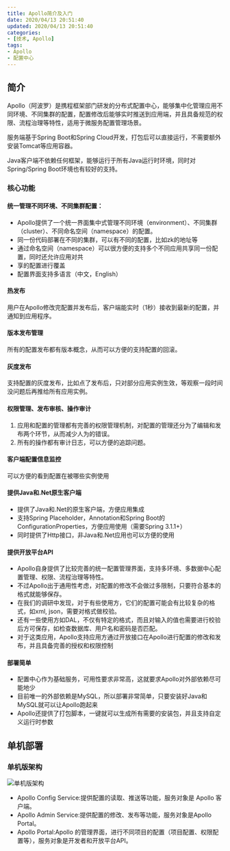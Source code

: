 ```yaml
---
title: Apollo简介及入门
date: 2020/04/13 20:51:40
updated: 2020/04/13 20:51:40
categories:
- [技术, Apollo]
tags:
- Apollo
- 配置中心
---
```


## 简介

Apollo（阿波罗）是携程框架部门研发的分布式配置中心，能够集中化管理应用不同环境、不同集群的配置，配置修改后能够实时推送到应用端，并且具备规范的权限、流程治理等特性，适用于微服务配置管理场景。

服务端基于Spring Boot和Spring Cloud开发，打包后可以直接运行，不需要额外安装Tomcat等应用容器。

Java客户端不依赖任何框架，能够运行于所有Java运行时环境，同时对Spring/Spring Boot环境也有较好的支持。



### 核心功能

#### 统一管理不同环境、不同集群配置：

- Apollo提供了一个统一界面集中式管理不同环境（environment）、不同集群（cluster）、不同命名空间（namespace）的配置。
- 同一份代码部署在不同的集群，可以有不同的配置，比如zk的地址等
- 通过命名空间（namespace）可以很方便的支持多个不同应用共享同一份配置，同时还允许应用对共
- 享的配置进行覆盖
- 配置界面支持多语言（中文，English）

#### 热发布

用户在Apollo修改完配置并发布后，客户端能实时（1秒）接收到最新的配置，并通知到应用程序。

#### 版本发布管理

所有的配置发布都有版本概念，从而可以方便的支持配置的回滚。

#### 灰度发布

支持配置的灰度发布，比如点了发布后，只对部分应用实例生效，等观察一段时间没问题后再推给所有应用实例。

#### 权限管理、发布审核、操作审计

1. 应用和配置的管理都有完善的权限管理机制，对配置的管理还分为了编辑和发布两个环节，从而减少人为的错误。
2. 所有的操作都有审计日志，可以方便的追踪问题。

#### 客户端配置信息监控

可以方便的看到配置在被哪些实例使用

#### 提供Java和.Net原生客户端

- 提供了Java和.Net的原生客户端，方便应用集成
- 支持Spring Placeholder，Annotation和Spring Boot的ConfigurationProperties，方便应用使用（需要Spring 3.1.1+）
- 同时提供了Http接口，非Java和.Net应用也可以方便的使用

#### 提供开放平台API

- Apollo自身提供了比较完善的统一配置管理界面，支持多环境、多数据中心配置管理、权限、流程治理等特性。
- 不过Apollo出于通用性考虑，对配置的修改不会做过多限制，只要符合基本的格式就能够保存。
- 在我们的调研中发现，对于有些使用方，它们的配置可能会有比较复杂的格式，如xml, json，需要对格式做校验。
- 还有一些使用方如DAL，不仅有特定的格式，而且对输入的值也需要进行校验后方可保存，如检查数据库、用户名和密码是否匹配。
- 对于这类应用，Apollo支持应用方通过开放接口在Apollo进行配置的修改和发布，并且具备完善的授权和权限控制

#### 部署简单

- 配置中心作为基础服务，可用性要求非常高，这就要求Apollo对外部依赖尽可能地少
- 目前唯一的外部依赖是MySQL，所以部署非常简单，只要安装好Java和MySQL就可以让Apollo跑起来
- Apollo还提供了打包脚本，一键就可以生成所有需要的安装包，并且支持自定义运行时参数



## 单机部署

### 单机版架构

![单机版架构](./assets/image-yjbmwqvh0q1vgque6igzb2d.PNG)

- Apollo Config Service:提供配置的读取、推送等功能，服务对象是 Apollo 客户端。
- Apollo Admin Service:提供配置的修改、发布等功能，服务对象是Apollo Portal。
- Apollo Portal:Apollo 的管理界面，进行不同项目的配置（项目配置、权限配置等），服务对象是开发者和开放平台API。